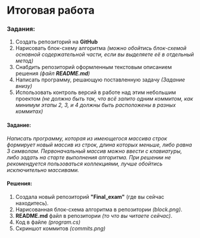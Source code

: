 # Итоговая работа 
### Задания:
1. Создать репозиторий на __GitHub__
2. Нарисовать блок-схему алгоритма _(можно обойтись блок-схемой основной содержательной части, если вы выделяете её в отдельный метод)_
3. Снабдить репозиторий оформленным текстовым описанием решения _(файл __README.md__)_
4. Написать программу, решающую поставленную задачу _(Задание внизу)_
5. Использовать контроль версий в работе над этим небольшим проектом _(не должно быть так, что всё залито одним коммитом, как минимум этапы 2, 3, и 4 должны быть расположены в разных коммитах)_

#### Задание:
 _Написать программу, которая из имеющегося массива строк формирует новый массив из строк, длина которых меньше, либо равна 3 символам. Первоначальный массив можно ввести с клавиатуры, либо задать на старте выполнения алгоритма. При решении не рекомендуется пользоваться коллекциями, лучше обойтись исключительно массивами._

#### Решения:
1. Создала новый репозиторий **"Final_exam"** (где вы сейчас находитесь).
2. Нарисованная блок-схема алгоритма в репозитории _(block.png)_.
3. **README.md** файл в репозитории _(то что вы читаете сейчас)_.
4. Код в файле _(program.cs)_
5. Скриншот коммитов _(commits.png)_
